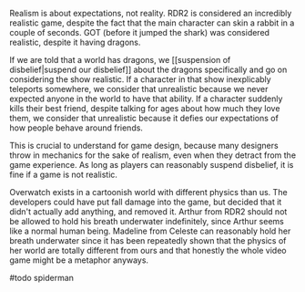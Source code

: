 Realism is about expectations, not reality. RDR2 is considered an incredibly realistic game, despite the fact that the main character can skin a rabbit in a couple of seconds. GOT (before it jumped the shark) was considered realistic, despite it having dragons.

If we are told that a world has dragons, we [[suspension of disbelief|suspend our disbelief]] about the dragons specifically and go on considering the show realistic. If a character in that show inexplicably teleports somewhere, we consider that unrealistic because we never expected anyone in the world to have that ability. If a character suddenly kills their best friend, despite talking for ages about how much they love them, we consider that unrealistic because it defies our expectations of how people behave around friends.

This is crucial to understand for game design, because many designers throw in mechanics for the sake of realism, even when they detract from the game experience. As long as players can reasonably suspend disbelief, it is fine if a game is not realistic.

Overwatch exists in a cartoonish world with different physics than us. The developers could have put fall damage into the game, but decided that it didn't actually add anything, and removed it. Arthur from RDR2 should not be allowed to hold his breath underwater indefinitely, since Arthur seems like a normal human being. Madeline from Celeste can reasonably hold her breath underwater since it has been repeatedly shown that the physics of her world are totally different from ours and that honestly the whole video game might be a metaphor anyways.

#todo spiderman
